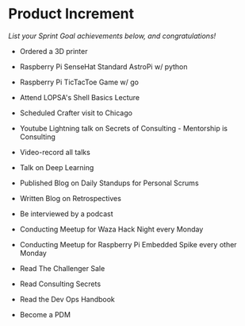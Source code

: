 # Product Increment

_List your Sprint Goal achievements below, and congratulations!_

- Ordered a 3D printer
- Raspberry Pi SenseHat Standard AstroPi w/ python
- Raspberry Pi TicTacToe Game w/ go
- Attend LOPSA's Shell Basics Lecture
- Scheduled Crafter visit to Chicago

- Youtube Lightning talk on Secrets of Consulting - Mentorship is Consulting
- Video-record all talks
- Talk on Deep Learning
- Published Blog on Daily Standups for Personal Scrums
- Written Blog on Retrospectives
- Be interviewed by a podcast

- Conducting Meetup for Waza Hack Night every Monday
- Conducting Meetup for Raspberry Pi Embedded Spike every other Monday
- Read The Challenger Sale
- Read Consulting Secrets
- Read the Dev Ops Handbook
- Become a PDM
